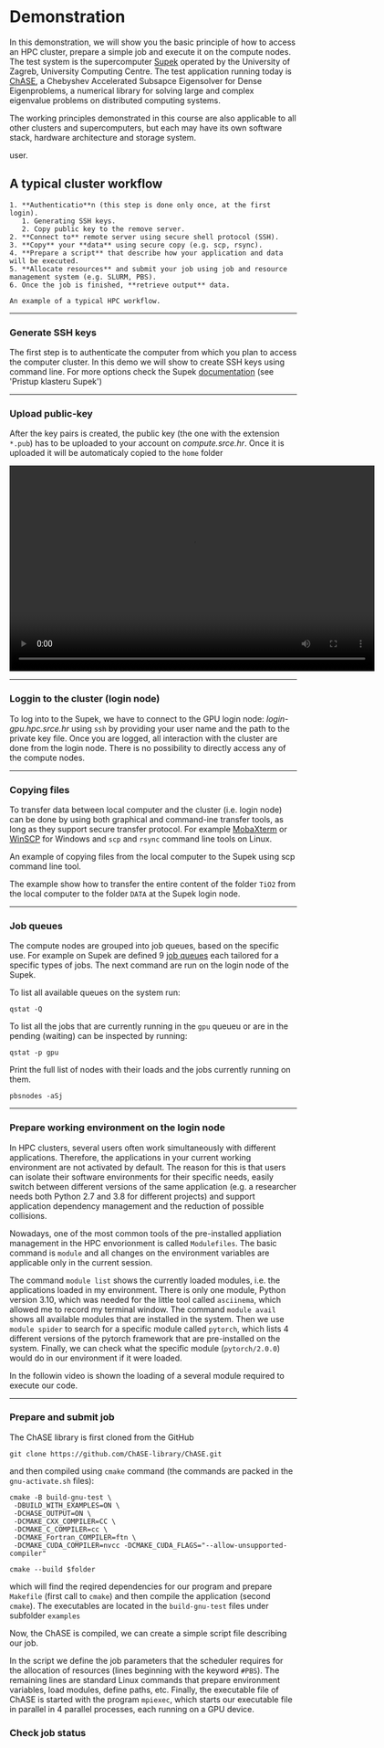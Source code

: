 # Demonstration

<!--
## Hrvatski centar kompentencija za HPC

[HR HPC CC](https://www.hpc-cc.hr/) uspostavljen je u sklopu projekta EuroCC (2020 - 2022) kao dio mreže nacionalnih centara kompetencija za HPC u 33 države članice Zajedničkog poduzeća za europsko računarstvo visokih performansi (EuroHPC JU).

One-Stop-Shop za HPC
- podrška korisnicima u korištenju HPC resursa
- razvoj novih kompetencija iz HPC područja
- suradnja akademske zajednice i gospodarstva
- izgradnja europskog HPC ekosustava

HR HPC CC trenutno djeluje u sklopu projekta EuroCC 2 (2023 - 2025) čiji je cilj daljnje promicanje korištenja HPC-a na nacionalnoj razini identificiranjem relevantnih korisnika.

```{figure} ../img/eurocc-map.png

```
-->

In this demonstration, we will show you the basic principle of how to access an HPC cluster, prepare a simple job and execute it on the compute nodes. The test system is the supercomputer [Supek](HPC-infra.md) operated by the University of Zagreb, University Computing Centre. The test application running today is [ChASE](https://github.com/ChASE-library/ChASE), a Chebyshev Accelerated Subsapce Eigensolver for Dense Eigenproblems, a numerical library for solving large and complex eigenvalue problems on distributed computing systems.

The working principles demonstrated in this course are also applicable to all other clusters and supercomputers, but each may have its own software stack, hardware architecture and storage system.

user.


## A typical cluster workflow

```{callout} The basic steps are the following:
1. **Authenticatio**n (this step is done only once, at the first login).
   1. Generating SSH keys.
   2. Copy public key to the remove server.
2. **Connect to** remote server using secure shell protocol (SSH).
3. **Copy** your **data** using secure copy (e.g. scp, rsync).
4. **Prepare a script** that describe how your application and data will be executed.
5. **Allocate resources** and submit your job using job and resource management system (e.g. SLURM, PBS).
6. Once the job is finished, **retrieve output** data.
```

```{figure} ../img/demo-run.png
An example of a typical HPC workflow.
```

---
### Generate SSH keys

The first step is to authenticate the computer from which you plan to access the computer cluster. In this demo we will show to create SSH keys using command line. For more options check the Supek [documentation](https://wiki.srce.hr/pages/viewpage.action?pageId=121966392) (see 'Pristup klasteru Supek')

<link rel="stylesheet" type="text/css" href="../../_static/asciinema-player.css" />
<body>
  <div id="sshkey-gen"></div>
  <script src="../../_static/asciinema-player.min.js"></script>
  <script>
    AsciinemaPlayer.create('../../extra/keygen.cast', document.getElementById('sshkey-gen'), {
      loop: false,
      fit: "width",
      terminalFontSize: 'medium',
      cols: 100,
      rows: 30,
      });
  </script>
</body>


---
### Upload public-key

After the key pairs is created, the public key (the one with the extension `*.pub`) has to be uploaded to your account on *compute.srce.hr*. Once it is uploaded it will be automaticaly copied to the `home` folder
<body>
  <video width="640" height="360" controls>
    <source src="../../extra/add-key-to-supek.webm" type="video/webm">
    Your browser does not support the video tag.
  </video>
</body>

---
### Loggin to the cluster (login node)

To log into to the Supek, we have to connect to the GPU login node: *login-gpu.hpc.srce.hr* using `ssh` by providing your user name and the path to the private key file.
Once you are logged, all interaction with the cluster are done from the login node. There is no possibility to directly access any of the compute nodes.

<link rel="stylesheet" type="text/css" href="../../_static/asciinema-player.css" />
<body>
  <div id="login-supek"></div>
  <script src="../../_static/asciinema-player.min.js"></script>
  <script>
    AsciinemaPlayer.create('../../extra/login-supek.cast', document.getElementById('login-supek'), {
      loop: false,
      fit: "width",
      terminalFontSize: 'medium',
      cols: 100,
      rows: 30,
      });
  </script>
</body>

---
### Copying files

To transfer data between local computer and the cluster (i.e. login node) can be done by using both graphical and command-ine transfer tools, as long as they support secure transfer protocol. For example [MobaXterm](https://mobaxterm.mobatek.net/) or [WinSCP](https://winscp.net/eng/download.php) for Windows and `scp` and `rsync` command line tools on Linux.

An example of copying files from the local computer to the Supek using scp command line tool.

<link rel="stylesheet" type="text/css" href="../../_static/asciinema-player.css" />
<body>
  <div id="copy-supek"></div>
  <script src="../../_static/asciinema-player.min.js"></script>
  <script>
    AsciinemaPlayer.create('../../extra/copy.cast', document.getElementById('copy-supek'), {
      loop: false,
      fit: "width",
      terminalFontSize: 'medium',
      cols: 100,
      rows: 30,
      });
  </script>
</body>

The example show how to transfer the entire content of the folder `TiO2` from the local computer to the folder `DATA` at the Supek login node.

---
### Job queues

The compute nodes are grouped into job queues, based on the specific use. For example on Supek are defined 9 [job queues](https://wiki.srce.hr/pages/viewpage.action?pageId=121966239) each tailored for a specific types of jobs. 
The next command are run on the login node of the Supek.

To list all available queues on the system run:
```
qstat -Q
```

To list all the jobs that are currently running in the `gpu` queueu or are in the pending (waiting) can be inspected by running:

```
qstat -p gpu
```

Print the full list of nodes with their loads and the jobs currently running on them.
```
pbsnodes -aSj
```


---
### Prepare working environment on the login node

In HPC clusters, several users often work simultaneously with different applications. Therefore, the applications in your current working environment are not activated by default. The reason for this is that users can isolate their software environments for their specific needs, easily switch between different versions of the same application (e.g. a researcher needs both Python 2.7 and 3.8 for different projects) and support application dependency management and the reduction of possible collisions.

Nowadays, one of the most common tools of the pre-installed appliation management in the HPC envorionment is called `Modulefiles`. The basic command is `module` and all changes on the environment variables are applicable only in the current session.

<link rel="stylesheet" type="text/css" href="../../_static/asciinema-player.css" />
<body>
  <div id="module-supek"></div>
  <script src="../../_static/asciinema-player.min.js"></script>
  <script>
    AsciinemaPlayer.create('../../extra/module.cast', document.getElementById('module-supek'), {
      loop: false,
      fit: "width",
      terminalFontSize: 'medium',
      cols: 100,
      rows: 30,
      });
  </script>
</body>

The command `module list` shows the currently loaded modules, i.e. the applications loaded in my environment. There is only one module, Python version 3.10, which was needed for the little tool called `asciinema`, which allowed me to record my terminal window. The command `module avail` shows all available modules that are installed in the system. Then we use `module spider` to search for a specific module called `pytorch`, which lists 4 different versions of the pytorch framework that are pre-installed on the system. Finally, we can check what the specific module (`pytorch/2.0.0`) would do in our environment if it were loaded. 

In the followin video is shown the loading of a several module required to execute our code.

<link rel="stylesheet" type="text/css" href="../../_static/asciinema-player.css" />
<body>
  <div id="load-modules-supek"></div>
  <script src="../../_static/asciinema-player.min.js"></script>
  <script>
    AsciinemaPlayer.create('../../extra/load-module.cast', document.getElementById('load-modules-supek'), {
      loop: false,
      fit: "width",
      terminalFontSize: 'medium',
      cols: 100,
      rows: 30,
      });
  </script>
</body>

---
### Prepare and submit job

The ChASE library is first cloned from the GitHub
```
git clone https://github.com/ChASE-library/ChASE.git
```
and then compiled using `cmake` command (the commands are packed in the `gnu-activate.sh` files): 
```
cmake -B build-gnu-test \
 -DBUILD_WITH_EXAMPLES=ON \
 -DCHASE_OUTPUT=ON \
 -DCMAKE_CXX_COMPILER=CC \
 -DCMAKE_C_COMPILER=cc \
 -DCMAKE_Fortran_COMPILER=ftn \
 -DCMAKE_CUDA_COMPILER=nvcc -DCMAKE_CUDA_FLAGS="--allow-unsupported-compiler"

cmake --build $folder
```

which will find the reqired dependencies for our program and prepare `Makefile` (first call to `cmake`) and then compile the application (second `cmake`). The executables are located in the `build-gnu-test` files under subfolder `examples`

Now, the ChASE is compiled, we can create a simple script file describing our job.

<link rel="stylesheet" type="text/css" href="../../_static/asciinema-player.css" />
<body>
  <div id="load-modules-supek"></div>
  <script src="../../_static/asciinema-player.min.js"></script>
  <script>
    AsciinemaPlayer.create('../../extra/load-module.cast', document.getElementById('load-modules-supek'), {
      loop: false,
      fit: "width",
      terminalFontSize: 'medium',
      cols: 100,
      rows: 30,
      });
  </script>
</body>

In the script we define the job parameters that the scheduler requires for the allocation of resources (lines beginning with the keyword `#PBS`). The remaining lines are standard Linux commands that prepare environment variables, load modules, define paths, etc. Finally, the executable file of ChASE is started with the program `mpiexec`, which starts our executable file in parallel in 4 parallel processes, each running on a GPU device.

<link rel="stylesheet" type="text/css" href="../../_static/asciinema-player.css" />
<body>
  <div id="prepare-run-chase"></div>
  <script src="../../_static/asciinema-player.min.js"></script>
  <script>
    AsciinemaPlayer.create('../../extra/prepare-chase.cast', document.getElementById('prepare-run-chase'), {
      loop: false,
      fit: "width",
      terminalFontSize: 'medium',
      cols: 100,
      rows: 30,
      });
  </script>
</body>

### Check job status


